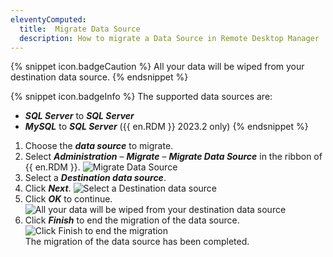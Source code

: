 ```yaml
---
eleventyComputed:
  title:  Migrate Data Source
  description: How to migrate a Data Source in Remote Desktop Manager
---
```


   {% snippet icon.badgeCaution %}
   All your data will be wiped from your destination data source.
   {% endsnippet %}   

   {% snippet icon.badgeInfo %}
The supported data sources are:
* ***SQL Server*** to ***SQL Server*** 
* ***MySQL*** to ***SQL Server*** ({{ en.RDM }} 2023.2 only)
   {% endsnippet %} 

1. Choose the ***data source*** to migrate.
1. Select ***Administration*** – ***Migrate*** – ***Migrate Data Source*** in the ribbon of {{ en.RDM }}.
![Migrate Data Source](https://webdevolutions.blob.core.windows.net/docs/en/rdm/windows/RDMWin6181_2023_3.png) 
1. Select a ***Destination data source***.
1. Click ***Next***.
![Select a Destination data source](https://webdevolutions.blob.core.windows.net/docs/en/rdm/windows/RDMWin6182_2023_3.png) 
1. Click ***OK*** to continue.
![All your data will be wiped from your destination data source](https://webdevolutions.blob.core.windows.net/docs/en/rdm/windows/RDMWin6185_2023_3.png)   
1. Click ***Finish*** to end the migration of the data source.
![Click Finish to end the migration](https://webdevolutions.blob.core.windows.net/docs/en/rdm/windows/RDMWin6186_2023_3.png)   
The migration of the data source has been completed.